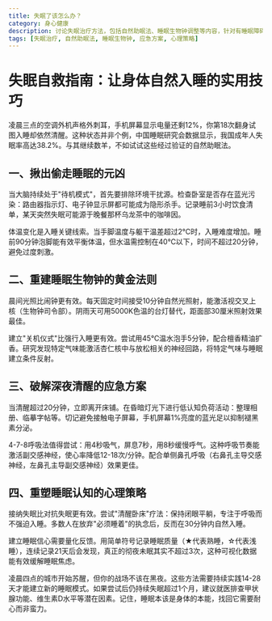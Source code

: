 ```yaml
---
title: 失眠了该怎么办？
category: 身心健康
description: 讨论失眠治疗方法，包括自然助眠法、睡眠生物钟调整等内容，针对有睡眠障碍的人群提供了实用指南。
tags: [失眠治疗, 自然助眠法, 睡眠生物钟, 应急方案, 心理策略]
---
```

# 失眠自救指南：让身体自然入睡的实用技巧
 
 凌晨三点的空调外机声格外刺耳，手机屏幕显示电量还剩12%，你第18次翻身试图入睡却依然清醒。这种状态并非个例，中国睡眠研究会数据显示，我国成年人失眠率高达38.2%。与其继续数羊，不如试试这些经过验证的自然助眠法。
 
## 一、揪出偷走睡眠的元凶
 当大脑持续处于"待机模式"，首先要排除环境干扰源。检查卧室是否存在蓝光污染：路由器指示灯、电子钟显示屏都可能成为隐形杀手。记录睡前3小时饮食清单，某天突然失眠可能源于晚餐那杯乌龙茶中的咖啡因。
 
 体温变化是入睡关键线索。当手脚温度与躯干温差超过2℃时，入睡难度增加。睡前90分钟泡脚能有效平衡体温，但水温需控制在40℃以下，时间不超过20分钟，避免过度刺激。
 
## 二、重建睡眠生物钟的黄金法则
 晨间光照比闹钟更有效。每天固定时间接受10分钟自然光照射，能激活视交叉上核（生物钟司令部）。阴雨天可用5000K色温的台灯替代，距面部30厘米照射效果最佳。
 
 建立"关机仪式"比强行入睡更有效。尝试用45℃温水泡手5分钟，配合檀香精油扩香。研究发现特定气味能激活杏仁核中与放松相关的神经回路，将特定气味与睡眠建立条件反射。
 
## 三、破解深夜清醒的应急方案
 当清醒超过20分钟，立即离开床铺。在昏暗灯光下进行低认知负荷活动：整理相册、临摹字帖等。切记避免接触电子屏幕，手机屏幕1%亮度的蓝光足以抑制褪黑素分泌。
 
 4-7-8呼吸法值得尝试：用4秒吸气，屏息7秒，用8秒缓慢呼气。这种呼吸节奏能激活副交感神经，使心率降低12-18次/分钟。配合单侧鼻孔呼吸（右鼻孔主导交感神经，左鼻孔主导副交感神经）效果更佳。
 
## 四、重塑睡眠认知的心理策略
 接纳失眠比对抗失眠更有效。尝试"清醒卧床"疗法：保持闭眼平躺，专注于呼吸而不强迫入睡。多数人在放弃"必须睡着"的执念后，反而在30分钟内自然入睡。
 
 建立睡眠信心需要量化反馈。用简单符号记录睡眠质量（★代表熟睡，☆代表浅睡），连续记录21天后会发现，真正的彻夜未眠其实不超过3次，这种可视化数据能有效缓解睡眠焦虑。
 
 凌晨四点的城市开始苏醒，但你的战场不该在黑夜。这些方法需要持续实践14-28天才能建立新的睡眠模式。如果尝试后仍持续失眠超过1个月，建议就医排查甲状腺功能、维生素D水平等潜在因素。记住，睡眠本该是身体的本能，找回它需要耐心而非蛮力。